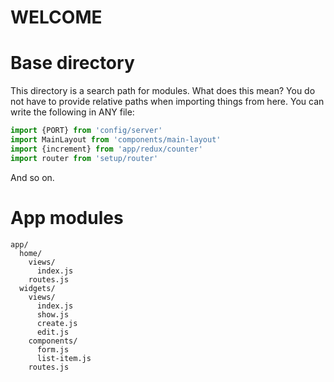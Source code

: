 # WELCOME

# Base directory

This directory is a search path for modules.
What does this mean?
You do not have to provide relative paths when importing things from here.
You can write the following in ANY file:

```javascript
import {PORT} from 'config/server'
import MainLayout from 'components/main-layout'
import {increment} from 'app/redux/counter'
import router from 'setup/router'
```

And so on.

# App modules

```
app/
  home/
    views/
      index.js
    routes.js
  widgets/
    views/
      index.js
      show.js
      create.js
      edit.js
    components/
      form.js
      list-item.js
    routes.js
```

